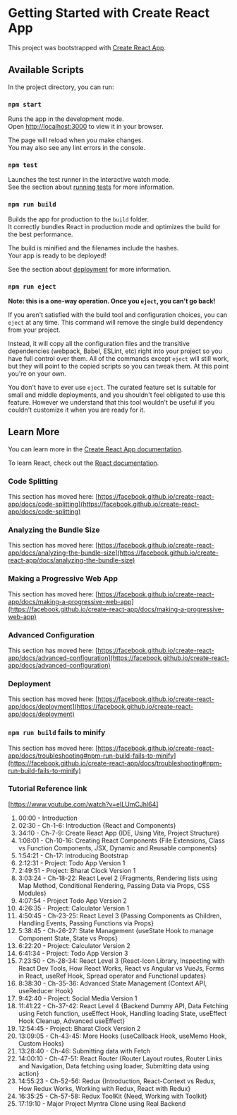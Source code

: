 # Getting Started with Create React App

This project was bootstrapped with [Create React App](https://github.com/facebook/create-react-app).

## Available Scripts

In the project directory, you can run:

### `npm start`

Runs the app in the development mode.\
Open [http://localhost:3000](http://localhost:3000) to view it in your browser.

The page will reload when you make changes.\
You may also see any lint errors in the console.

### `npm test`

Launches the test runner in the interactive watch mode.\
See the section about [running tests](https://facebook.github.io/create-react-app/docs/running-tests) for more information.

### `npm run build`

Builds the app for production to the `build` folder.\
It correctly bundles React in production mode and optimizes the build for the best performance.

The build is minified and the filenames include the hashes.\
Your app is ready to be deployed!

See the section about [deployment](https://facebook.github.io/create-react-app/docs/deployment) for more information.

### `npm run eject`

**Note: this is a one-way operation. Once you `eject`, you can't go back!**

If you aren't satisfied with the build tool and configuration choices, you can `eject` at any time. This command will remove the single build dependency from your project.

Instead, it will copy all the configuration files and the transitive dependencies (webpack, Babel, ESLint, etc) right into your project so you have full control over them. All of the commands except `eject` will still work, but they will point to the copied scripts so you can tweak them. At this point you're on your own.

You don't have to ever use `eject`. The curated feature set is suitable for small and middle deployments, and you shouldn't feel obligated to use this feature. However we understand that this tool wouldn't be useful if you couldn't customize it when you are ready for it.

## Learn More

You can learn more in the [Create React App documentation](https://facebook.github.io/create-react-app/docs/getting-started).

To learn React, check out the [React documentation](https://reactjs.org/).

### Code Splitting

This section has moved here: [https://facebook.github.io/create-react-app/docs/code-splitting](https://facebook.github.io/create-react-app/docs/code-splitting)

### Analyzing the Bundle Size

This section has moved here: [https://facebook.github.io/create-react-app/docs/analyzing-the-bundle-size](https://facebook.github.io/create-react-app/docs/analyzing-the-bundle-size)

### Making a Progressive Web App

This section has moved here: [https://facebook.github.io/create-react-app/docs/making-a-progressive-web-app](https://facebook.github.io/create-react-app/docs/making-a-progressive-web-app)

### Advanced Configuration

This section has moved here: [https://facebook.github.io/create-react-app/docs/advanced-configuration](https://facebook.github.io/create-react-app/docs/advanced-configuration)

### Deployment

This section has moved here: [https://facebook.github.io/create-react-app/docs/deployment](https://facebook.github.io/create-react-app/docs/deployment)

### `npm run build` fails to minify

This section has moved here: [https://facebook.github.io/create-react-app/docs/troubleshooting#npm-run-build-fails-to-minify](https://facebook.github.io/create-react-app/docs/troubleshooting#npm-run-build-fails-to-minify)


### Tutorial Reference link
[https://www.youtube.com/watch?v=eILUmCJhl64]

1. 00:00 - Introduction
2. 02:30 - Ch-1-6: Introduction {React and Components}
3. 34:10 - Ch-7-9: Create React App {IDE, Using Vite, Project Structure}
4. 1:08:01 - Ch-10-16: Creating React Components {File Extensions, Class vs Function Components, JSX, Dynamic and Reusable components}
5. 1:54:21 - Ch-17: Introducing Bootstrap
6. 2:12:31 - Project: Todo App Version 1
7. 2:49:51 - Project: Bharat Clock Version 1
8. 3:03:24 - Ch-18-22: React Level 2 {Fragments, Rendering lists using Map Method, Conditional Rendering, Passing Data via Props, CSS Modules}
9. 4:07:54 - Project Todo App Version 2
10. 4:26:35 - Project: Calculator Version 1
11. 4:50:45 - Ch-23-25: React Level 3 {Passing Components as Children, Handling Events, Passing Functions via Props}
12. 5:38:45 - Ch-26-27: State Management {useState Hook to manage Component State, State vs Props}
13. 6:22:20 - Project: Calculator Version 2
14. 6:41:34 - Project: Todo App Version 3
15. 7:23:50 - Ch-28-34: React Level 3 {React-Icon Library, Inspecting with React Dev Tools, How React Works, React vs Angular vs VueJs, Forms in React, useRef Hook, Spread operator and Functional updates}
16. 8:38:30 - Ch-35-36: Advanced State Management {Context API, useReducer Hook}
17. 9:42:40 - Project: Social Media Version 1
18. 11:41:22 - Ch-37-42: React Level 4 {Backend Dummy API, Data Fetching using Fetch function, useEffect Hook, Handling loading State, useEffect Hook Cleanup, Advanced useEffect}
19. 12:54:45 - Project: Bharat Clock Version 2
20. 13:09:05 - Ch-43-45: More Hooks {useCallback Hook, useMemo Hook, Custom Hooks}
21. 13:28:40 - Ch-46: Submitting data with Fetch
22. 14:00:10 - Ch-47-51: React Router {Router Layout routes, Router Links and Navigation, Data fetching using loader, Submitting data using action}
23. 14:55:23 - Ch-52-56: Redux {Introduction, React-Context vs Redux, How Redux Works, Working with Redux, React with Redux}
24. 16:35:25 - Ch-57-58: Redux ToolKit {Need, Working with Toolkit}
25. 17:19:10 - Major Project Myntra Clone using Real Backend
